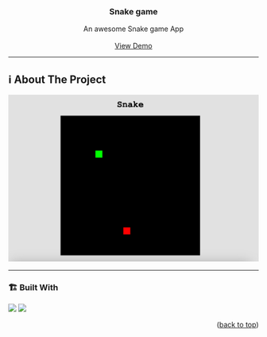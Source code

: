 
 



 
 
 
<!-- PROJECT LOGO -->
<br />
<div align="center">
   
  <!-- <a href="">
    <img src="./stopwatch.svg" alt="Logo" width="250"   >
  </a> -->

  <h3 align="center">Snake game</h3>

  <p align="center">
    An awesome Snake game App 
    <br />
    <br />
    <a href="https://snake-game-snake.netlify.app/">View Demo</a>
    </p>
</div>







---

<!-- ABOUT THE PROJECT -->
<a name="about-the-project"></a>
## ℹ️ About The Project

[![Snake game](./project.png)](https://snake-game-snake.netlify.app/) 




---

<a name="built-with"></a>
### 🏗️ Built With 
 
<!-- https://dev.to/envoy_/150-badges-for-github-pnk  search skills-->

 <img src="https://img.shields.io/badge/HTML-239120?style=for-the-badge&logo=html5&logoColor=white">
 <img src="https://img.shields.io/badge/CSS-239120?&style=for-the-badge&logo=css3&logoColor=white&color=red"> 


 
<p align="right">(<a href="#readme-top">back to top</a>)</p>


